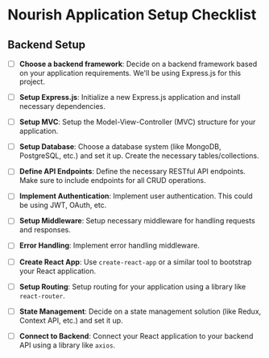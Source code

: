 # Nourish Application Setup Checklist

## Backend Setup

- [ ] **Choose a backend framework**: Decide on a backend framework based on your application requirements. We'll be using Express.js for this project.

- [ ] **Setup Express.js**: Initialize a new Express.js application and install necessary dependencies.

- [ ] **Setup MVC**: Setup the Model-View-Controller (MVC) structure for your application.

- [ ] **Setup Database**: Choose a database system (like MongoDB, PostgreSQL, etc.) and set it up. Create the necessary tables/collections.

- [ ] **Define API Endpoints**: Define the necessary RESTful API endpoints. Make sure to include endpoints for all CRUD operations.

- [ ] **Implement Authentication**: Implement user authentication. This could be using JWT, OAuth, etc.

- [ ] **Setup Middleware**: Setup necessary middleware for handling requests and responses.

- [ ] **Error Handling**: Implement error handling middleware.

- [ ] **Create React App**: Use `create-react-app` or a similar tool to bootstrap your React application.

- [ ] **Setup Routing**: Setup routing for your application using a library like `react-router`.

- [ ] **State Management**: Decide on a state management solution (like Redux, Context API, etc.) and set it up.

- [ ] **Connect to Backend**: Connect your React application to your backend API using a library like `axios`.
